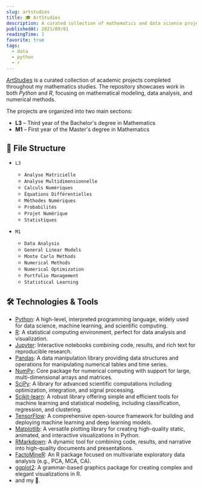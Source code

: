 ```yaml
---
slug: artstudies
title: 🎓 ArtStudies
description: A curated collection of mathematics and data science projects developed during my academic journey.
publishedAt: 2023/09/01
readingTime: 1
favorite: true
tags:
  - data
  - python
  - r
---
```


[ArtStudies](https://go.arthurdanjou.fr/artstudies) is a curated collection of academic projects completed throughout my mathematics studies. The repository showcases work in both _Python_ and _R_, focusing on mathematical modeling, data analysis, and numerical methods.

The projects are organized into two main sections:
- **L3** – Third year of the Bachelor's degree in Mathematics
- **M1** – First year of the Master's degree in Mathematics

## 📁 File Structure

- `L3`
  - `Analyse Matricielle`
  - `Analyse Multidimensionnelle`
  - `Calculs Numériques`
  - `Équations Différentielles`
  - `Méthodes Numériques`
  - `Probabilités`
  - `Projet Numérique`
  - `Statistiques`

- `M1`
  - `Data Analysis`
  - `General Linear Models`
  - `Monte Carlo Methods`
  - `Numerical Methods`
  - `Numerical Optimization`
  - `Portfolio Management`
  - `Statistical Learning`

## 🛠️ Technologies & Tools

- [Python](https://www.python.org): A high-level, interpreted programming language, widely used for data science, machine learning, and scientific computing.
- [R](https://www.r-project.org): A statistical computing environment, perfect for data analysis and visualization.
- [Jupyter](https://jupyter.org): Interactive notebooks combining code, results, and rich text for reproducible research.
- [Pandas](https://pandas.pydata.org): A data manipulation library providing data structures and operations for manipulating numerical tables and time series.
- [NumPy](https://numpy.org): Core package for numerical computing with support for large, multi-dimensional arrays and matrices.
- [SciPy](https://www.scipy.org): A library for advanced scientific computations including optimization, integration, and signal processing.
- [Scikit-learn](https://scikit-learn.org): A robust library offering simple and efficient tools for machine learning and statistical modeling, including classification, regression, and clustering.
- [TensorFlow](https://www.tensorflow.org): A comprehensive open-source framework for building and deploying machine learning and deep learning models.
- [Matplotlib](https://matplotlib.org): A versatile plotting library for creating high-quality static, animated, and interactive visualizations in Python.
- [RMarkdown](https://rmarkdown.rstudio.com): A dynamic tool for combining code, results, and narrative into high-quality documents and presentations.
- [FactoMineR](https://factominer.free.fr/): An R package focused on multivariate exploratory data analysis (e.g., PCA, MCA, CA).
- [ggplot2](https://ggplot2.tidyverse.org): A grammar-based graphics package for creating complex and elegant visualizations in R.
- and my 🧠.
